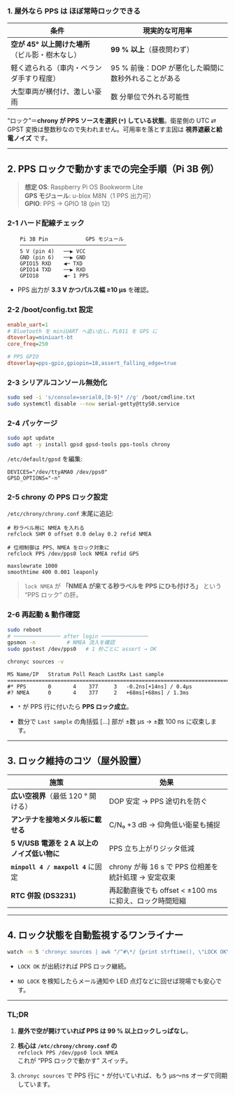 
### 1. 屋外なら PPS は **ほぼ常時ロック**できる

|条件|現実的な可用率|
|---|---|
|**空が 45° 以上開けた場所**（ビル影・樹木なし）|**99 % 以上**（昼夜問わず）|
|軽く遮られる（車内・ベランダ手すり程度）|95 % 前後：DOP が悪化した瞬間に数秒外れることがある|
|大型車両が横付け、激しい豪雨|数 分単位で外れる可能性|

“ロック”＝**chrony が PPS ソースを選択 (`*`) している状態**。衛星側の UTC ⇄ GPST 変換は整数秒なので失われません。可用率を落とす主因は **視界遮蔽と給電ノイズ** です。

---

## 2. PPS ロックで動かすまでの完全手順（Pi 3B 例）

> **想定 OS**: Raspberry Pi OS Bookworm Lite  
> **GPS モジュール**: u-blox M8N（1 PPS 出力可）  
> **GPIO**: PPS → GPIO 18 (pin 12)

### 2-1 ハード配線チェック

```text
    Pi 3B Pin            GPS モジュール
    ──────────────────────────────────
    5 V (pin 4)   ──▶ VCC
    GND (pin 6)   ──▶ GND
    GPIO15 RXD    ◀─ TXD
    GPIO14 TXD    ──▶ RXD
    GPIO18        ◀─ 1 PPS
```

- PPS 出力が **3.3 V かつパルス幅 ≥10 µs** を確認。
    

### 2-2 /boot/config.txt 設定

```ini
enable_uart=1
# Bluetooth を miniUART へ追い出し、PL011 を GPS に
dtoverlay=miniuart-bt
core_freq=250

# PPS GPIO
dtoverlay=pps-gpio,gpiopin=18,assert_falling_edge=true
```

### 2-3 シリアルコンソール無効化

```bash
sudo sed -i 's/console=serial0,[0-9]* //g' /boot/cmdline.txt
sudo systemctl disable --now serial-getty@ttyS0.service
```

### 2-4 パッケージ

```bash
sudo apt update
sudo apt -y install gpsd gpsd-tools pps-tools chrony
```

`/etc/default/gpsd` を編集:

```text
DEVICES="/dev/ttyAMA0 /dev/pps0"
GPSD_OPTIONS="-n"
```

### 2-5 chrony の PPS ロック設定

`/etc/chrony/chrony.conf` 末尾に追記:

```text
# 秒ラベル用に NMEA を入れる
refclock SHM 0 offset 0.0 delay 0.2 refid NMEA

# 位相制御は PPS、NMEA をロック対象に
refclock PPS /dev/pps0 lock NMEA refid GPS

maxslewrate 1000
smoothtime 400 0.001 leaponly
```

> `lock NMEA` が **「NMEA が来てる秒ラベルを PPS にひも付けろ」** という “PPS ロック” の肝。

### 2-6 再起動 & 動作確認

```bash
sudo reboot
# ─────────────── after login ───────────────
gpsmon -n          # NMEA 流入を確認
sudo ppstest /dev/pps0   # 1 秒ごとに assert → OK

chronyc sources -v
```

```
MS Name/IP   Stratum Poll Reach LastRx Last sample
============================================================================
#* PPS       0       4    377     3   -0.2ns[+14ns] / 0.4µs
#? NMEA      0       4    377     2   +68ms[+68ms] / 1.3ms
```

- `*` が PPS 行に付いたら **PPS ロック成立**。
    
- 数分で `Last sample` の角括弧 […] 部が ±数 µs → ±数 100 ns に収束します。
    

---

## 3. ロック維持のコツ（屋外設置）

|施策|効果|
|---|---|
|**広い空視界**（最低 120 ° 開ける）|DOP 安定 → PPS 途切れを防ぐ|
|**アンテナを接地メタル板に載せる**|C/N₀ +3 dB → 仰角低い衛星も捕捉|
|**5 V/USB 電源を 2 A 以上のノイズ低い物に**|PPS 立ち上がりジッタ低減|
|**`minpoll 4 / maxpoll 4`** に固定|chrony が毎 16 s で PPS 位相差を統計処理 → 安定収束|
|**RTC 併設 (DS3231)**|再起動直後でも offset < ±100 ms に抑え、ロック時間短縮|

---

## 4. ロック状態を自動監視するワンライナー

```bash
watch -n 5 'chronyc sources | awk "/^#\*/ {print strftime(), \"LOCK OK\", $0} END {if(NR==0) print strftime(), \"NO LOCK\"}"'
```

- `LOCK OK` が出続ければ PPS ロック継続。
    
- `NO LOCK` を検知したらメール通知や LED 点灯などに回せば現場でも安心です。
    

---

### TL;DR

1. **屋外で空が開けていれば PPS は 99 % 以上ロックしっぱなし**。
    
2. **核心は `/etc/chrony/chrony.conf` の**  
    `refclock PPS /dev/pps0 lock NMEA`  
    これが “PPS ロックで動かす” スイッチ。
    
3. `chronyc sources` で PPS 行に `*` が付いていれば、もう μs～ns オーダで同期しています。